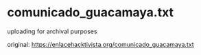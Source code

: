 # comunicado_guacamaya.txt

uploading for archival purposes

original: https://enlacehacktivista.org/comunicado_guacamaya.txt
